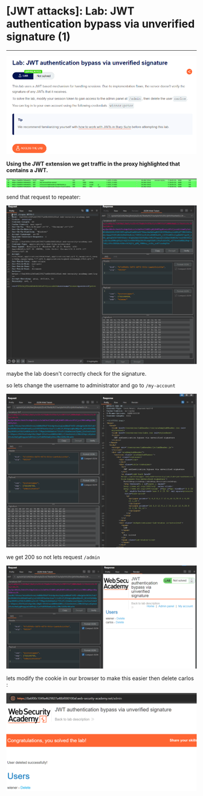 # [JWT attacks]: Lab: JWT authentication bypass via unverified signature (1)

---

![Untitled](%5BJWT%20attacks%5D%20Lab%20JWT%20authentication%20bypass%20via%20un%205ce7f744da49408e90f50009daaa45eb/Untitled.png)

**Using the JWT extension we get traffic in the proxy highlighted that contains a JWT.** 

![Untitled](%5BJWT%20attacks%5D%20Lab%20JWT%20authentication%20bypass%20via%20un%205ce7f744da49408e90f50009daaa45eb/Untitled%201.png)

send that request to repeater: 

![Untitled](%5BJWT%20attacks%5D%20Lab%20JWT%20authentication%20bypass%20via%20un%205ce7f744da49408e90f50009daaa45eb/Untitled%202.png)

maybe the lab doesn't correctly check for the signature. 

so lets change the username to administrator and go to `/my-account`

![Untitled](%5BJWT%20attacks%5D%20Lab%20JWT%20authentication%20bypass%20via%20un%205ce7f744da49408e90f50009daaa45eb/Untitled%203.png)

we get 200 so not lets request `/admin` 

![Untitled](%5BJWT%20attacks%5D%20Lab%20JWT%20authentication%20bypass%20via%20un%205ce7f744da49408e90f50009daaa45eb/Untitled%204.png)

lets modify the cookie in our browser to make this easier then delete carlos : 

![Untitled](%5BJWT%20attacks%5D%20Lab%20JWT%20authentication%20bypass%20via%20un%205ce7f744da49408e90f50009daaa45eb/Untitled%205.png)